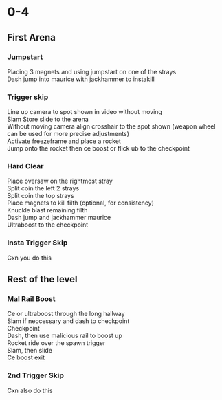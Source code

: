 # 0-4
## First Arena
### Jumpstart
Placing 3 magnets and using jumpstart on one of the strays<br />
Dash jump into maurice with jackhammer to instakill<br />
### Trigger skip
Line up camera to spot shown in video without moving<br />
Slam Store slide to the arena<br />
Without moving camera align crosshair to the spot shown (weapon wheel can be used for more precise adjustments)<br />
Activate freezeframe and place a rocket <br />
Jump onto the rocket then ce boost or flick ub to the checkpoint<br />
### Hard Clear
Place oversaw on the rightmost stray<br />
Split coin the left 2 strays <br />
Split coin the top strays<br />
Place magnets to kill filth (optional, for consistency)<br />
Knuckle blast remaining filth<br />
Dash jump and jackhammer maurice <br />
Ultraboost to the checkpoint
### Insta Trigger Skip
Cxn you do this
## Rest of the level
### Mal Rail Boost
Ce or ultraboost through the long hallway<br />
Slam if neccessary and dash to checkpoint<br />
Checkpoint<br />
Dash, then use malicious rail to boost up<br />
Rocket ride over the spawn trigger<br />
Slam, then slide<br />
Ce boost exit<br />
### 2nd Trigger Skip
Cxn also do this
